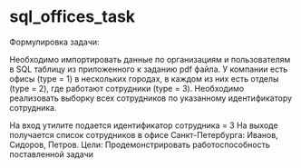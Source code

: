 # sql_offices_task

Формулировка задачи:

Необходимо импортировать данные по организациям и пользователям в SQL таблицу из 
приложенного к заданию pdf файла.
У компании есть офисы (type = 1) в нескольких городах, в каждом из них есть отделы (type = 2), 
где работают сотрудники (type = 3). Необходимо реализовать выборку всех сотрудников по 
указанному идентификатору сотрудника.

На вход утилите подается идентификатор сотрудника = 3
На выходе получается список сотрудников в офисе Санкт-Петербурга: Иванов, Сидоров, 
Петров.
Цели:
Продемонстрировать работоспособность поставленной задачи
